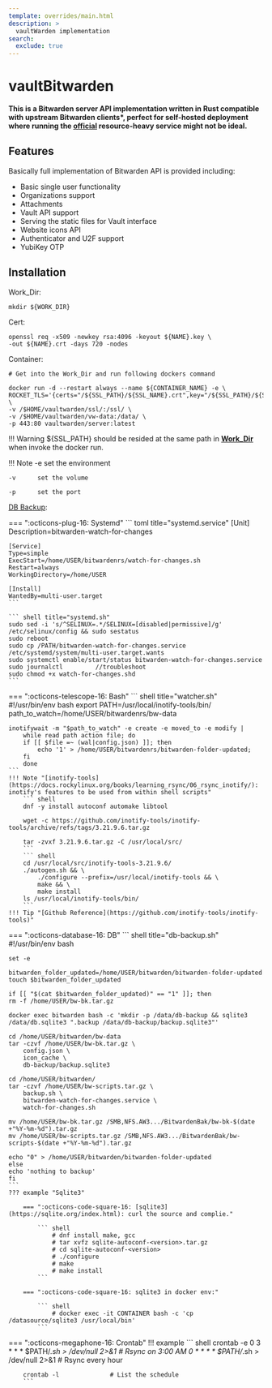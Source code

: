 ```yaml
---
template: overrides/main.html
description: >
  vaultWarden implementation
search:
  exclude: true
---
```


# vaultBitwarden

__This is a Bitwarden server API implementation written in Rust compatible with upstream Bitwarden clients*, perfect for self-hosted deployment where running the [official](https://github.com/dani-garcia/vaultwarden) resource-heavy service might not be ideal.__

## Features
Basically full implementation of Bitwarden API is provided including:

 * Basic single user functionality
 * Organizations support
 * Attachments
 * Vault API support
 * Serving the static files for Vault interface
 * Website icons API
 * Authenticator and U2F support
 * YubiKey OTP

## Installation
Work_Dir:
```shell
mkdir ${WORK_DIR}
```

  [__Work_Dir__]: #installation

Cert:
``` shell title="certification"
openssl req -x509 -newkey rsa:4096 -keyout ${NAME}.key \
-out ${NAME}.crt -days 720 -nodes
```

Container:
``` shell title="docker run"
# Get into the Work_Dir and run following dockers command

docker run -d --restart always --name ${CONTAINER_NAME} -e \
ROCKET_TLS='{certs="/${SSL_PATH}/${SSL_NAME}.crt",key="/${SSL_PATH}/${SSL_NAME}.key"}' \
-v /$HOME/vaultwarden/ssl/:/ssl/ \
-v /$HOME/vaultwarden/vw-data:/data/ \
-p 443:80 vaultwarden/server:latest
```

!!! Warning
    ${SSL_PATH} should be resided at the same path in [__Work_Dir__] when invoke the docker run.

!!! Note
    -e      set the environment

    -v      set the volume

    -p      set the port

[DB Backup](https://github.com/dani-garcia/vaultwarden/issues/975):

=== ":octicons-plug-16: Systemd"
	``` toml title="systemd.service"
	[Unit]
	Description=bitwarden-watch-for-changes

	[Service]
	Type=simple
	ExecStart=/home/USER/bitwardenrs/watch-for-changes.sh
	Restart=always
	WorkingDirectory=/home/USER

	[Install]
	WantedBy=multi-user.target
	```

    ``` shell title="systemd.sh"
	sudo sed -i 's/^SELINUX=.*/SELINUX=[disabled|permissive]/g' /etc/selinux/config && sudo sestatus
	sudo reboot
	sudo cp /PATH/bitwarden-watch-for-changes.service /etc/systemd/system/multi-user.target.wants
	sudo systemctl enable/start/status bitwarden-watch-for-changes.service
	sudo journalctl			//troubleshoot
	sudo chmod +x watch-for-changes.shd
	```

=== ":octicons-telescope-16: Bash"
	``` shell title="watcher.sh"
	#!/usr/bin/env bash
	export PATH=/usr/local/inotify-tools/bin/
	path_to_watch=/home/USER/bitwardenrs/bw-data

	inotifywait -m "$path_to_watch" -e create -e moved_to -e modify |
		while read path action file; do
  		if [[ $file =~ (wal|config.json) ]]; then
    		echo '1' > /home/USER/bitwardenrs/bitwarden-folder-updated;
  		fi
		done
	```
	!!! Note "[inotify-tools](https://docs.rockylinux.org/books/learning_rsync/06_rsync_inotify/): inotify's features to be used from within shell scripts"
		``` shell
		dnf -y install autoconf automake libtool

		wget -c https://github.com/inotify-tools/inotify-tools/archive/refs/tags/3.21.9.6.tar.gz

		tar -zvxf 3.21.9.6.tar.gz -C /usr/local/src/
        ```
        ``` shell
		cd /usr/local/src/inotify-tools-3.21.9.6/
		./autogen.sh && \
			./configure --prefix=/usr/local/inotify-tools && \
			make && \
			make install
		ls /usr/local/inotify-tools/bin/
		```
	!!! Tip "[Github Reference](https://github.com/inotify-tools/inotify-tools)"

=== ":octicons-database-16: DB"
	``` shell title="db-backup.sh"
	#!/usr/bin/env bash

	set -e

	bitwarden_folder_updated=/home/USER/bitwarden/bitwarden-folder-updated
	touch $bitwarden_folder_updated

	if [[ "$(cat $bitwarden_folder_updated)" == "1" ]]; then
  	rm -f /home/USER/bw-bk.tar.gz

  	docker exec bitwarden bash -c 'mkdir -p /data/db-backup && sqlite3 /data/db.sqlite3 ".backup /data/db-backup/backup.sqlite3"'

  	cd /home/USER/bitwarden/bw-data
  	tar -czvf /home/USER/bw-bk.tar.gz \
    	config.json \
    	icon_cache \
    	db-backup/backup.sqlite3

  	cd /home/USER/bitwarden/
  	tar -czvf /home/USER/bw-scripts.tar.gz \
    	backup.sh \
    	bitwarden-watch-for-changes.service \
    	watch-for-changes.sh

	mv /home/USER/bw-bk.tar.gz /SMB,NFS.AW3.../BitwardenBak/bw-bk-$(date +"%Y-%m-%d").tar.gz
	mv /home/USER/bw-scripts.tar.gz /SMB,NFS.AW3.../BitwardenBak/bw-scripts-$(date +"%Y-%m-%d").tar.gz

  	echo "0" > /home/USER/bitwarden/bitwarden-folder-updated
	else
  	echo 'nothing to backup'
	fi
	```
	??? example "Sqlite3"

		=== ":octicons-code-square-16: [sqlite3](https://sqlite.org/index.html): curl the source and complie."

			``` shell
				# dnf install make, gcc
				# tar xvfz sqlite-autoconf-<version>.tar.gz
				# cd sqlite-autoconf-<version>
				# ./configure
				# make
				# make install
			```

		=== ":octicons-code-square-16: sqlite3 in docker env:"

			``` shell
				# docker exec -it CONTAINER bash -c 'cp /datasource/sqlite3 /usr/local/bin'
			```

=== ":octicons-megaphone-16: Crontab"
	!!! example
		``` shell
		crontab -e
		0 3 * * * $PATH/*.sh > /dev/null 2>&1	# Rsync on 3:00 AM
		0 * * * * $PATH/*.sh > /dev/null 2>&1	# Rsync every hour

		crontab -l				# List the schedule
		```
